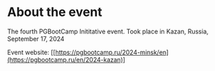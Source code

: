 # About the event
The fourth PGBootCamp Inititative event.
Took place in Kazan, Russia, September 17, 2024

Event website: [[https://pgbootcamp.ru/2024-minsk/en](https://pgbootcamp.ru/en/2024-kazan)]
